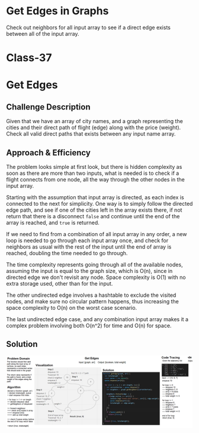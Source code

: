 # Get Edges in Graphs
Check out neighbors for all input array to see if a direct edge exists between all of the input array.

# Class-37
# Get Edges
## Challenge Description
Given that we have an array of city names, and a graph representing the cities and their direct path of flight (edge) along with the price (weight). Check all valid direct paths that exists between any input name array.

## Approach & Efficiency
The problem looks simple at first look, but there is hidden complexity as soon as there are more than two inputs, what is needed is to check if a flight connects from one node, all the way through the other nodes in the input array.

Starting with the assumption that input array is directed, as each index is connected to the next for simplicity. One way is to simply follow the directed edge path, and see if one of the cities left in the array exists there, if not return that there is a disconnect `false` and continue until the end of the array is reached, and `true` is returned.

If we need to find from a combination of all input array in any order, a new loop is needed to go through each input array once, and check for neighbors as usual with the rest of the input until the end of array is reached, doubling the time needed to go through.

The time complexity represents going through all of the available nodes, assuming the input is equal to the graph size, which is O(n), since in directed edge we don't revisit any node.
Space complexity is O(1) with no extra storage used, other than for the input.

The other undirected edge involves a hashtable to exclude the visited nodes, and make sure no circular pattern happens, thus increasing the space complexity to O(n) on the worst case scenario. 

The last undirected edge case, and any combination input array makes it a complex problem involving both O(n^2) for time and O(n) for space.

## Solution
![whiteboard](../../resources/whiteboard-class-37.png)